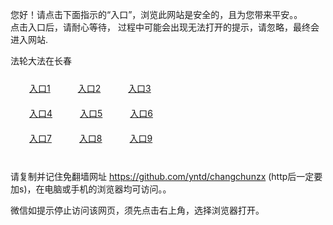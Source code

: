 您好！请点击下面指示的“入口”，浏览此网站是安全的，且为您带来平安。。 <br/>
点击入口后，请耐心等待， 过程中可能会出现无法打开的提示，请忽略，最终会进入网站. </br>

法轮大法在长春<br/>
<div style="padding:10px"><a style="margin:20px" target="_blank" href="https://depk0fmbr6cq1.cloudfront.net/2Qpsp?jqoviyp" id="ccLink1" rel="nofollow">入口1</a> <a target="_blank" style="margin:20px" href="https://d34ewpujnsgb2z.cloudfront.net/2Qpsp?qcoqlck" id="ccLink2" rel="nofollow">入口2</a> <a style="margin:20px" target="_blank" href="https://d1ryb0ublcd1nm.cloudfront.net/2Qpsp?dejyo" id="ccLink3" rel="nofollow">入口3</a></div>

<div style="padding:10px" ><a style="margin:20px" target="_blank" href="https://depk0fmbr6cq1.cloudfront.net/2Qpsp?jqoviyp" id="ccLink4" rel="nofollow">入口4</a> <a style="margin:20px" href="https://d34ewpujnsgb2z.cloudfront.net/2Qpsp?qcoqlck" target="_blank" id="ccLink5" rel="nofollow">入口5</a> <a style="margin:20px" href="https://d1ryb0ublcd1nm.cloudfront.net/2Qpsp?dejyo" target="_blank" id="ccLink6" rel="nofollow">入口6</a></div>

<div style="padding:10px"><a style="margin:20px" target="_blank" href="https://depk0fmbr6cq1.cloudfront.net/2Qpsp?jqoviyp" id="ccLink7" rel="nofollow">入口7</a> <a style="margin:20px" href="https://d34ewpujnsgb2z.cloudfront.net/2Qpsp?qcoqlck" target="_blank" id="ccLink8" rel="nofollow">入口8</a> <a style="margin:20px" target="_blank" href="https://d1ryb0ublcd1nm.cloudfront.net/2Qpsp?dejyo" id="ccLink9" rel="nofollow">入口9</a></div>

<br/>



请复制并记住免翻墙网址 https://github.com/yntd/changchunzx (http后一定要加s)，在电脑或手机的浏览器均可访问。。<br/>

微信如提示停止访问该网页，须先点击右上角，选择浏览器打开。
